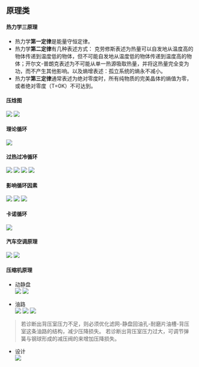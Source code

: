 ## 原理类
#### 热力学三原理
- 热力学**第一定律**是能量守恒定律。 
- 热力学**第二定律**有几种表述方式： 克劳修斯表述为热量可以自发地从温度高的物体传递到温度低的物体，但不可能自发地从温度低的物体传递到温度高的物体；开尔文-普朗克表述为不可能从单一热源吸取热量，并将这热量完全变为功，而不产生其他影响。以及熵增表述：孤立系统的熵永不减小。 
- 热力学**第三定律**通常表述为绝对零度时，所有纯物质的完美晶体的熵值为零，或者绝对零度（T=0K）不可达到。

#### 压焓图
![](https://ddns.smpi.top:10000/md_attachments/Pasted%20image%2020220323133444.png)
![](https://ddns.smpi.top:10000/md_attachments/Pasted%20image%2020220323134950.png)

#### 理论循环
![](https://ddns.smpi.top:10000/md_attachments/Pasted%20image%2020220323133756.png)

#### 过热过冷循环
![](https://ddns.smpi.top:10000/md_attachments/Pasted%20image%2020220323135131.png)
![](https://ddns.smpi.top:10000/md_attachments/Pasted%20image%2020220323135356.png)
![](https://ddns.smpi.top:10000/md_attachments/Pasted%20image%2020220323140100.png)
![](https://ddns.smpi.top:10000/md_attachments/Pasted%20image%2020220323135756.png)

#### 影响循环因素
![](https://ddns.smpi.top:10000/md_attachments/Pasted%20image%2020220323140310.png)
![](https://ddns.smpi.top:10000/md_attachments/Pasted%20image%2020220323155156.png)
![](https://ddns.smpi.top:10000/md_attachments/Pasted%20image%2020220407150801.png)

#### 卡诺循环
![](https://ddns.smpi.top:10000/md_attachments/Pasted%20image%2020220422144353.png)

#### 汽车空调原理
![](https://ddns.smpi.top:10000/md_attachments/Pasted%20image%2020220322161136.png)
![](https://ddns.smpi.top:10000/md_attachments/Pasted%20image%2020220303164703.png)

#### 压缩机原理
- 动静盘  
![](https://ddns.smpi.top:10000/md_attachments/Pasted%20image%2020220323131115.png)
![](https://ddns.smpi.top:10000/md_attachments/Pasted%20image%2020220323131227.png)

- 油路  
![](https://ddns.smpi.top:10000/md_attachments/Pasted%20image%2020220323131400.png)
![](https://ddns.smpi.top:10000/md_attachments/Pasted%20image%2020220323131612.png)
![](https://ddns.smpi.top:10000/md_attachments/Pasted%20image%2020220323131857.png)
> 若诊断出背压室压力不足，则必须优化滤网-静盘回油孔-耐磨片油槽-背压室这条油路的结构，减少压降损失。
> 若诊断出背压室压力过大，可调节弹簧与钢球形成的减压阀的来增加压降损失。

- 设计  
![](https://ddns.smpi.top:10000/md_attachments/Pasted%20image%2020220323132047.png)